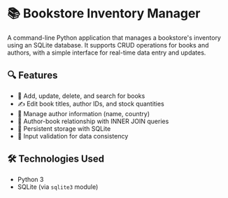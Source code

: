 # 📚 Bookstore Inventory Manager

A command-line Python application that manages a bookstore's inventory using an SQLite database. It supports CRUD operations for books and authors, with a simple interface for real-time data entry and updates.

## 🔍 Features

- 📖 Add, update, delete, and search for books
- ✍️ Edit book titles, author IDs, and stock quantities
- 👤 Manage author information (name, country)
- 🔗 Author-book relationship with INNER JOIN queries
- 💾 Persistent storage with SQLite
- 🧪 Input validation for data consistency

## 🛠️ Technologies Used

- Python 3
- SQLite (via `sqlite3` module)
